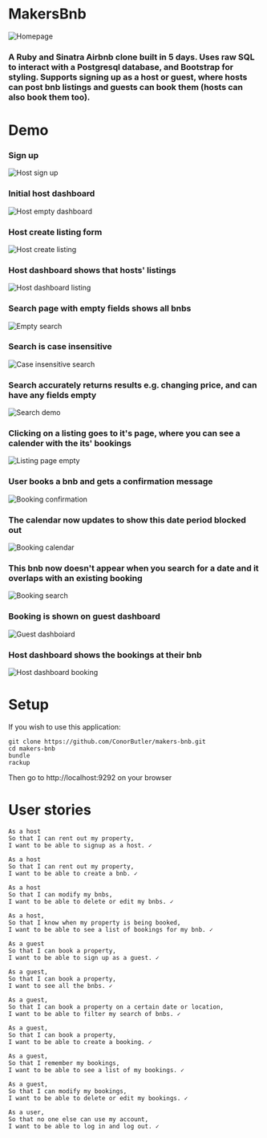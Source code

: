 # MakersBnb

![Homepage](https://i.gyazo.com/f139543830828125a449553a73d90427.jpg)

### A Ruby and Sinatra Airbnb clone built in 5 days. Uses raw SQL to interact with a Postgresql database, and Bootstrap for styling. Supports signing up as a host or guest, where hosts can post bnb listings and guests can book them (hosts can also book them too).

# Demo

### Sign up

![Host sign up](https://i.gyazo.com/15142bc7b4d79a1e237b9384e94ce592.png)

### Initial host dashboard

![Host empty dashboard](https://i.gyazo.com/721c27f091dd7a089988ea8573646142.png)

### Host create listing form

![Host create listing](https://i.gyazo.com/0c7e170dff8617c88b0dc4c279a12a08.png)

### Host dashboard shows that hosts' listings

![Host dashboard listing](https://i.gyazo.com/3c0b7a853bcc87b53c060b6e66fc7a46.png)

### Search page with empty fields shows all bnbs

![Empty search](https://i.gyazo.com/5b0eadb0ce8f793fdda69d7ed0917cba.gif)

### Search is case insensitive

![Case insensitive search](https://i.gyazo.com/e5e13b20a7ceb03307bba0dd748a6c57.gif)

### Search accurately returns results e.g. changing price, and can have any fields empty

![Search demo](https://i.gyazo.com/72ff90faea86cd6c6b416c4b2f4d5b5f.gif)

### Clicking on a listing goes to it's page, where you can see a calender with the its' bookings

![Listing page empty](https://i.gyazo.com/58e67c95baf160df66c27cae4a3d9178.gif)

### User books a bnb and gets a confirmation message

![Booking confirmation](gifs/booking_confirmation.gif)

### The calendar now updates to show this date period blocked out

![Booking calendar](https://i.gyazo.com/96cf0d64d996ffcc49b0924cd1aafe0d.png)

### This bnb now doesn't appear when you search for a date and it overlaps with an existing booking

![Booking search](https://i.gyazo.com/1ceddf2216903418295e40f1c1484dbc.gif)

### Booking is shown on guest dashboard

![Guest dashboiard](https://i.gyazo.com/fc4a3a577d3dd572bdea2deac863b1dd.jpg)

### Host dashboard shows the bookings at their bnb

![Host dashboard booking](https://i.gyazo.com/7c6893fa554ad8f06ee51f9ea04a9fa2.jpg)

# Setup

If you wish to use this application:

```
git clone https://github.com/ConorButler/makers-bnb.git
cd makers-bnb
bundle
rackup
```

Then go to http://localhost:9292 on your browser

# User stories

```
As a host
So that I can rent out my property,
I want to be able to signup as a host. ✓

As a host
So that I can rent out my property,
I want to be able to create a bnb. ✓

As a host
So that I can modify my bnbs,
I want to be able to delete or edit my bnbs. ✓

As a host,
So that I know when my property is being booked,
I want to be able to see a list of bookings for my bnb. ✓

As a guest
So that I can book a property,
I want to be able to sign up as a guest. ✓

As a guest,
So that I can book a property,
I want to see all the bnbs. ✓

As a guest,
So that I can book a property on a certain date or location,
I want to be able to filter my search of bnbs. ✓

As a guest,
So that I can book a property,
I want to be able to create a booking. ✓

As a guest,
So that I remember my bookings,
I want to be able to see a list of my bookings. ✓

As a guest,
So that I can modify my bookings,
I want to be able to delete or edit my bookings. ✓

As a user,
So that no one else can use my account,
I want to be able to log in and log out. ✓

```
